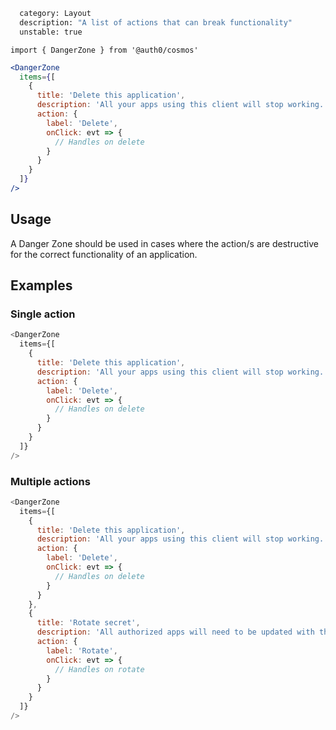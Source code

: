 ```meta
  category: Layout
  description: "A list of actions that can break functionality"
  unstable: true
```

`import { DangerZone } from '@auth0/cosmos'`

```jsx
<DangerZone
  items={[
    {
      title: 'Delete this application',
      description: 'All your apps using this client will stop working.',
      action: {
        label: 'Delete',
        onClick: evt => {
          // Handles on delete
        }
      }
    }
  ]}
/>
```

## Usage

A Danger Zone should be used in cases where the action/s are destructive for the correct functionality of an application.

## Examples

### Single action

```js
<DangerZone
  items={[
    {
      title: 'Delete this application',
      description: 'All your apps using this client will stop working.',
      action: {
        label: 'Delete',
        onClick: evt => {
          // Handles on delete
        }
      }
    }
  ]}
/>
```

### Multiple actions

```js
<DangerZone
  items={[
    {
      title: 'Delete this application',
      description: 'All your apps using this client will stop working.',
      action: {
        label: 'Delete',
        onClick: evt => {
          // Handles on delete
        }
      }
    },
    {
      title: 'Rotate secret',
      description: 'All authorized apps will need to be updated with the new client secret.',
      action: {
        label: 'Rotate',
        onClick: evt => {
          // Handles on rotate
        }
      }
    }
  ]}
/>
```
